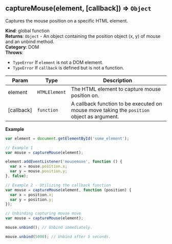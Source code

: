 <a name="captureMouse"></a>

## captureMouse(element, [callback]) ⇒ <code>Object</code>
Captures the mouse position on a specific HTML element.

**Kind**: global function  
**Returns**: <code>Object</code> - An object containing the position object (x, y) of mouse and an unbind method.  
**Category**: DOM  
**Throws**:

- <code>TypeError</code> If `element` is not a DOM element.
- <code>TypeError</code> If `callback` is defined but is not a function.


| Param | Type | Description |
| --- | --- | --- |
| element | <code>HTMLElement</code> | The HTML element to capture mouse position on. |
| [callback] | <code>function</code> | A callback function to be executed on mouse move taking the `position` object as argument. |

**Example**  
```js
var element = document.getElementById('some_element');

// Example 1
var mouse = captureMouse(element);

element.addEventListener('mousemove', function () {
  var x = mouse.position.x;
  var y = mouse.position.y;
}, false);

// Example 2 - Utilizing the callback function
var mouse = captureMouse(element, function (position) {
  var x = position.x;
  var y = position.y;
});

// Unbinding capturing mouse move
var mouse = captureMouse(element);

mouse.unbind(); // Unbind immediately.

mouse.unbind(5000); // Unbind after 5 seconds.
```
